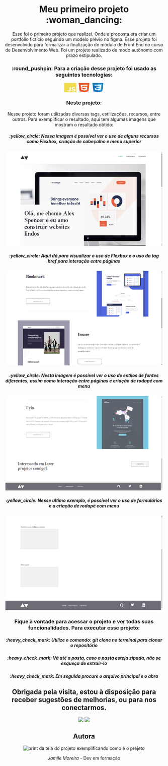

<div align="center">
<h1>Meu primeiro projeto :woman_dancing:</h1>
</div>

<div align="center">
<p>
  Esse foi o primeiro projeto que realizei. Onde a proposta era criar um portfólio fictício seguindo um modelo prévio no figma. Esse projeto foi desenvolvido para formalizar a finalização do módulo de Front End no curso de Desenvolvimento Web. Foi um projeto realizado de modo autônomo com prazo estipulado.
</p>
</div>

<div align="center" valign="top"> 
  <h3>:round_pushpin: Para a criação desse projeto foi usado as seguintes tecnologias:</h3>
  <img align="center" alt="Js" height="30" width="40" src="https://raw.githubusercontent.com/devicons/devicon/master/icons/javascript/javascript-plain.svg">
 <img align="center" alt="HTML" height="30" width="40" src="https://raw.githubusercontent.com/devicons/devicon/master/icons/html5/html5-original.svg">
  <img align="center" alt="CSS" height="30" width="40" src="https://raw.githubusercontent.com/devicons/devicon/master/icons/css3/css3-original.svg">
</div>

<div align="center">
  <h3>Neste projeto:</h3>
  <p>Nesse projeto foram utilizadas diversas tags, estilizações, recursos, entre outros. Para exemplificar o resultado, aqui tem algumas imagens que mostram o resultado obtido: </p>

  <h5>	:yellow_circle: Nessa imagem é possível ver o uso de alguns recursos como Flexbox, criação de cabeçalho e menu superior</h5>
  <img alt="print da tela do projeto exemplificando como é o prejeto" height="300" width=
"500"
  src="./ImagensPrint/ImagemPortifolio.png">

  <h5>	:yellow_circle: Aqui dá para visualizar o uso de Flexbox e o uso da tag href para interação entre páginas</h5>
<img alt="print da tela do projeto exemplificando como é o prejeto" height="300" width=
"500"
    src="./ImagensPrint/ImagemProjetos.png">
    
  <h5>	:yellow_circle: Nesta imagem é possível ver o uso de estilos de fontes diferentes, assim como interação entre páginas e criação de rodapé com menu</h5>
<img alt="print da tela do projeto exemplificando como é o prejeto" height="300" width=
"500"
    src="./ImagensPrint/ImagemRodape.png">

  <h5>	:yellow_circle: Nesse último exemplo, é possível ver o uso de formulários e a criação de rodapé com menu</h5>
<img alt="print da tela do projeto exemplificando como é o prejeto" height="300" width=
"500"
    src="./ImagensPrint/ImagemContatos.png">

<div align="center">
<h3>Fique à vontade para acessar o projeto e ver todas suas funcionalidades. Para executar esse projeto: </h3>
  
 <h5>:heavy_check_mark: Utilize o comando: <i>git clone</i> no terminal para clonar o repositório</h5>
 <h5>:heavy_check_mark: Vá até a pasta, caso a pasta esteja zipada, não se esqueça de extrair-lo</h5>
 <h5>:heavy_check_mark: Em seguida procure o arquivo principal e o abra</h5>
  
</div>

<div>
  <h2>Obrigada pela visita, estou à disposição para receber sugestões de melhorias, ou para nos conectarmos. </h2>
</div>
<div align="center">
  <a href="https://www.linkedin.com/in/jamile-moreira/" target="_blank"><img src="https://img.shields.io/badge/-LinkedIn-%230077B5?style=for-the-badge&logo=linkedin&logoColor=white" target="_blank"></a> 
  <a href="mailto:jamile.moreira2310@gmail.com"><img src="https://img.shields.io/badge/-Gmail-%23333?style=for-the-badge&logo=gmail&logoColor=white" target="_blank"></a>
 </div>

 <div>
   <h2>Autora</h2>
   <img alt="print da tela do projeto exemplificando como é o prejeto" height="80" width=
"60"
  src="./ImagensPrint/IMG_2262.png">
   <p><i>Jamile Moreira</i> - Dev em formação</p>


 </div>
</div>




